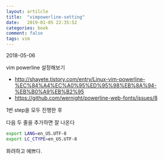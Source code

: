 ```yaml
---
layout: artilcle
title:  "vimpowerline-setting"
date:   2019-01-05 22:35:52
categories: book
comment: false
tags: vim
---
```


2018-05-06

vim powerline 설정해보기

* http://shayete.tistory.com/entry/Linux-vim-powerline-%EC%84%A4%EC%A0%95%ED%95%98%EB%8A%94-%EB%B0%A9%EB%B2%95
* https://github.com/wernight/powerline-web-fonts/issues/8 


1번 step을 모두 진행한 후


다음 두 줄을 추가하면 잘 나온다

``` sh
export LANG=en_US.UTF-8
export LC_CTYPE=en_US.UTF-8
```

화려하고 예쁘다.

